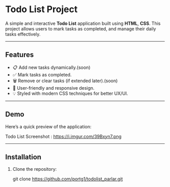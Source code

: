 # Todo List Project

A simple and interactive **Todo List** application built using **HTML**, **CSS**. This project allows users to  mark tasks as completed, and manage their daily tasks effectively.

---

## Features

- 📋 Add new tasks dynamically.(soon)
- ✅ Mark tasks as completed.
- 🗑️ Remove or clear tasks (if extended later).(soon)
- 🎨 User-friendly and responsive design.
- 💡 Styled with modern CSS techniques for better UX/UI.

---

## Demo

Here’s a quick preview of the application:

Todo List Screenshot : https://i.imgur.com/39Bxyn7.png

---

## Installation

1. Clone the repository:

   git clone https://github.com/portg1/todolist_parlar.git  
